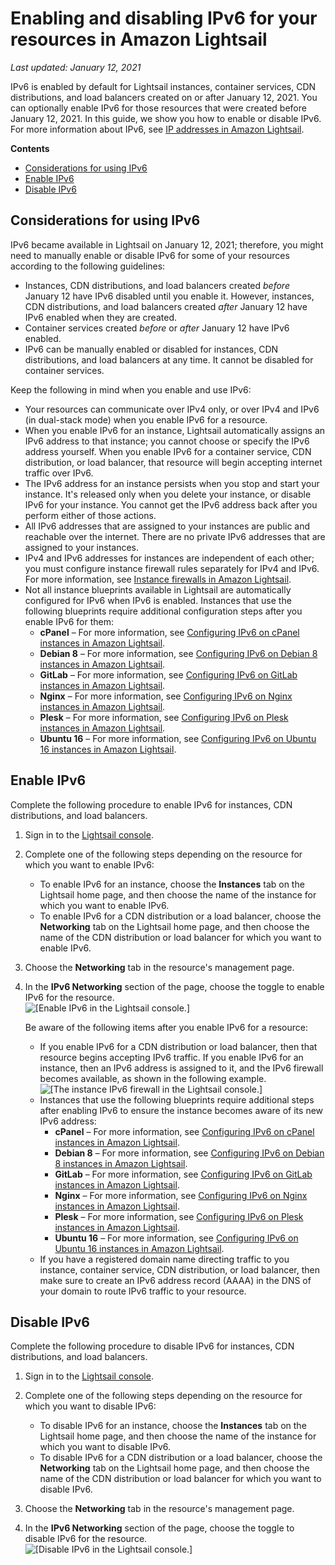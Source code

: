 # Enabling and disabling IPv6 for your resources in Amazon Lightsail<a name="amazon-lightsail-enable-disable-ipv6"></a>

 *Last updated: January 12, 2021* 

IPv6 is enabled by default for Lightsail instances, container services, CDN distributions, and load balancers created on or after January 12, 2021\. You can optionally enable IPv6 for those resources that were created before January 12, 2021\. In this guide, we show you how to enable or disable IPv6\. For more information about IPv6, see [IP addresses in Amazon Lightsail](understanding-public-ip-and-private-ip-addresses-in-amazon-lightsail.md)\.

**Contents**
+ [Considerations for using IPv6](#ipv6-considerations)
+ [Enable IPv6](#enable-ipv6)
+ [Disable IPv6](#disable-ipv6)

## Considerations for using IPv6<a name="ipv6-considerations"></a>

IPv6 became available in Lightsail on January 12, 2021; therefore, you might need to manually enable or disable IPv6 for some of your resources according to the following guidelines:
+ Instances, CDN distributions, and load balancers created *before* January 12 have IPv6 disabled until you enable it\. However, instances, CDN distributions, and load balancers created *after* January 12 have IPv6 enabled when they are created\.
+ Container services created *before* or *after* January 12 have IPv6 enabled\.
+ IPv6 can be manually enabled or disabled for instances, CDN distributions, and load balancers at any time\. It cannot be disabled for container services\.

Keep the following in mind when you enable and use IPv6:
+ Your resources can communicate over IPv4 only, or over IPv4 and IPv6 \(in dual\-stack mode\) when you enable IPv6 for a resource\.
+ When you enable IPv6 for an instance, Lightsail automatically assigns an IPv6 address to that instance; you cannot choose or specify the IPv6 address yourself\. When you enable IPv6 for a container service, CDN distribution, or load balancer, that resource will begin accepting internet traffic over IPv6\.
+ The IPv6 address for an instance persists when you stop and start your instance\. It's released only when you delete your instance, or disable IPv6 for your instance\. You cannot get the IPv6 address back after you perform either of those actions\.
+ All IPv6 addresses that are assigned to your instances are public and reachable over the internet\. There are no private IPv6 addresses that are assigned to your instances\.
+ IPv4 and IPv6 addresses for instances are independent of each other; you must configure instance firewall rules separately for IPv4 and IPv6\. For more information, see [Instance firewalls in Amazon Lightsail](understanding-firewall-and-port-mappings-in-amazon-lightsail.md)\.
+ Not all instance blueprints available in Lightsail are automatically configured for IPv6 when IPv6 is enabled\. Instances that use the following blueprints require additional configuration steps after you enable IPv6 for them:
  + **cPanel** – For more information, see [Configuring IPv6 on cPanel instances in Amazon Lightsail](amazon-lightsail-configure-ipv6-on-cpanel.md)\.
  + **Debian 8** – For more information, see [Configuring IPv6 on Debian 8 instances in Amazon Lightsail](amazon-lightsail-configure-ipv6-on-debian.md)\.
  + **GitLab** – For more information, see [Configuring IPv6 on GitLab instances in Amazon Lightsail](amazon-lightsail-configure-ipv6-on-gitlab.md)\.
  + **Nginx** – For more information, see [Configuring IPv6 on Nginx instances in Amazon Lightsail](amazon-lightsail-configure-ipv6-on-nginx.md)\.
  + **Plesk** – For more information, see [Configuring IPv6 on Plesk instances in Amazon Lightsail](amazon-lightsail-configure-ipv6-on-plesk.md)\.
  + **Ubuntu 16** – For more information, see [Configuring IPv6 on Ubuntu 16 instances in Amazon Lightsail](amazon-lightsail-configure-ipv6-on-ubuntu-16.md)\.

## Enable IPv6<a name="enable-ipv6"></a>

Complete the following procedure to enable IPv6 for instances, CDN distributions, and load balancers\.

1. Sign in to the [Lightsail console](https://lightsail.aws.amazon.com/)\.

1. Complete one of the following steps depending on the resource for which you want to enable IPv6:
   + To enable IPv6 for an instance, choose the **Instances** tab on the Lightsail home page, and then choose the name of the instance for which you want to enable IPv6\.
   + To enable IPv6 for a CDN distribution or a load balancer, choose the **Networking** tab on the Lightsail home page, and then choose the name of the CDN distribution or load balancer for which you want to enable IPv6\.

1. Choose the **Networking** tab in the resource's management page\.

1. In the **IPv6 Networking** section of the page, choose the toggle to enable IPv6 for the resource\.  
![\[Enable IPv6 in the Lightsail console.\]](https://d9yljz1nd5001.cloudfront.net/en_us/2c7274df55d082980824e6f5d4268a07/images/lightsail-enable-ipv6.png)

   Be aware of the following items after you enable IPv6 for a resource:
   + If you enable IPv6 for a CDN distribution or load balancer, then that resource begins accepting IPv6 traffic\. If you enable IPv6 for an instance, then an IPv6 address is assigned to it, and the IPv6 firewall becomes available, as shown in the following example\.  
![\[The instance IPv6 firewall in the Lightsail console.\]](https://d9yljz1nd5001.cloudfront.net/en_us/2c7274df55d082980824e6f5d4268a07/images/lightsail-ipv6-firewall.png)
   + Instances that use the following blueprints require additional steps after enabling IPv6 to ensure the instance becomes aware of its new IPv6 address:
     + **cPanel** – For more information, see [Configuring IPv6 on cPanel instances in Amazon Lightsail](amazon-lightsail-configure-ipv6-on-cpanel.md)\.
     + **Debian 8** – For more information, see [Configuring IPv6 on Debian 8 instances in Amazon Lightsail](amazon-lightsail-configure-ipv6-on-debian.md)\.
     + **GitLab** – For more information, see [Configuring IPv6 on GitLab instances in Amazon Lightsail](amazon-lightsail-configure-ipv6-on-gitlab.md)\.
     + **Nginx** – For more information, see [Configuring IPv6 on Nginx instances in Amazon Lightsail](amazon-lightsail-configure-ipv6-on-nginx.md)\.
     + **Plesk** – For more information, see [Configuring IPv6 on Plesk instances in Amazon Lightsail](amazon-lightsail-configure-ipv6-on-plesk.md)\.
     + **Ubuntu 16** – For more information, see [Configuring IPv6 on Ubuntu 16 instances in Amazon Lightsail](amazon-lightsail-configure-ipv6-on-ubuntu-16.md)\.
   + If you have a registered domain name directing traffic to you instance, container service, CDN distribution, or load balancer, then make sure to create an IPv6 address record \(AAAA\) in the DNS of your domain to route IPv6 traffic to your resource\.

## Disable IPv6<a name="disable-ipv6"></a>

Complete the following procedure to disable IPv6 for instances, CDN distributions, and load balancers\.

1. Sign in to the [Lightsail console](https://lightsail.aws.amazon.com/)\.

1. Complete one of the following steps depending on the resource for which you want to disable IPv6:
   + To disable IPv6 for an instance, choose the **Instances** tab on the Lightsail home page, and then choose the name of the instance for which you want to disable IPv6\.
   + To disable IPv6 for a CDN distribution or a load balancer, choose the **Networking** tab on the Lightsail home page, and then choose the name of the CDN distribution or load balancer for which you want to disable IPv6\.

1. Choose the **Networking** tab in the resource's management page\.

1. In the **IPv6 Networking** section of the page, choose the toggle to disable IPv6 for the resource\.  
![\[Disable IPv6 in the Lightsail console.\]](https://d9yljz1nd5001.cloudfront.net/en_us/2c7274df55d082980824e6f5d4268a07/images/lightsail-disable-ipv6.png)